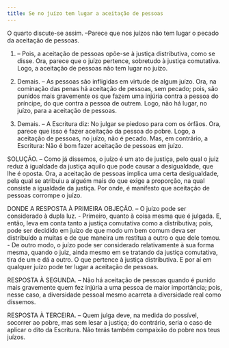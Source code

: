 ```yaml
---
title: Se no juízo tem lugar a aceitação de pessoas
---
```


O quarto discute-se assim. –Parece que nos juízos não tem lugar o pecado da aceitação de pessoas.  

1. – Pois, a aceitação de pessoas opõe-se à justiça distributiva, como se disse. Ora, parece que o juízo pertence, sobretudo à justiça comutativa. Logo, a aceitação de pessoas não tem lugar no juízo.  

2. Demais. – As pessoas são infligidas em virtude de algum juízo. Ora, na cominação das penas há aceitação de pessoas, sem pecado; pois, são punidos mais gravemente os que fazem uma injúria contra a pessoa do príncipe, do que contra a pessoa de outrem. Logo, não há lugar, no juízo, para a aceitação de pessoas.  

3. Demais. – A Escritura diz: No julgar se piedoso para com os órfãos. Ora, parece que isso é fazer aceitação da pessoa do pobre. Logo, a aceitação de pessoas, no juízo, não é pecado.  Mas, em contrário, a Escritura: Não é bom fazer aceitação de pessoas em juízo.  

SOLUÇÃO. – Como já dissemos, o juízo é um ato de justiça, pelo qual o juiz reduz à igualdade da justiça aquilo que pode causar a desigualdade, que lhe é oposta. Ora, a aceitação de pessoas implica uma certa desigualdade, pela qual se atribuiu a alguém mais do que exige a proporção, na qual consiste a igualdade da justiça. Por onde, é manifesto que aceitação de pessoas corrompe o juízo.  

DONDE A RESPOSTA À PRIMEIRA OBJEÇÃO. – O juízo pode ser considerado à dupla luz. - Primeiro, quanto à coisa mesma que é julgada. E, então, leva em conta tanto a justiça comutativa como a distributiva; pois, pode ser decidido em juízo de que modo um bem comum deva ser distribuído a muitas e de que maneira um restitua a outro o que dele tomou. - De outro modo, o juízo pode ser considerado relativamente à sua forma mesma, quando o juiz, ainda mesmo em se tratando da justiça comutativa, tira de um e dá a outro. O que pertence à justiça distributiva. E por aí em qualquer juízo pode ter lugar a aceitação de pessoas.  

RESPOSTA À SEGUNDA. – Não há aceitação de pessoas quando é punido mais gravemente quem fez injúria a uma pessoa de maior importância; pois, nesse caso, a diversidade pessoal mesmo acarreta a diversidade real como dissemos.  

RESPOSTA À TERCEIRA. – Quem julga deve, na medida do possível, socorrer ao pobre, mas sem lesar a justiça; do contrário, seria o caso de aplicar o dito da Escritura. Não terás também compaixão do pobre nos teus juízos.